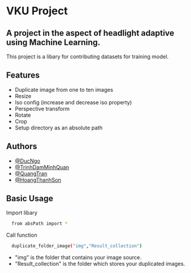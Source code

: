
# VKU Project

A project in the aspect of headlight adaptive using Machine Learning.
-
This project is a libary for contributing datasets for training model.




## Features

- Duplicate image from one to ten images
- Resize
- Iso config (increase and decrease iso property)
- Perspective transform
- Rotate
- Crop
- Setup directory as an absolute path


## Authors

- [@DucNgo](https://github.com/NgoDuc2505)
- [@TrinhDamMinhQuan](https://github.com/ldi2310)
- [@QuangTran](https://github.com/nos1012)
- [@HoangThanhSon]()


## Basic Usage

Import libary
```bash
  from absPath import *
```
Call function
```bash
  duplicate_folder_image("img","Result_collection")
```
- "img" is the folder that contains your image source.
- "Result_collection" is the folder which stores your duplicated images.


